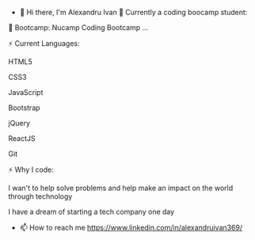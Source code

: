 - 👋 Hi there, I'm Alexandru Ivan 👋
Currently a coding boocamp student:

🔭 Bootcamp: Nucamp Coding Bootcamp ...

⚡ Current Languages:

HTML5

CSS3

JavaScript

Bootstrap

jQuery

ReactJS

Git

⚡ Why I code:

I wan't to help solve problems and help make an impact on the world through technology

I have a dream of starting a tech company one day

- 📫 How to reach me https://www.linkedin.com/in/alexandruivan369/

<!---
alexandruIvan1995/alexandruIvan1995 is a ✨ special ✨ repository because its `README.md` (this file) appears on your GitHub profile.
You can click the Preview link to take a look at your changes.
--->
